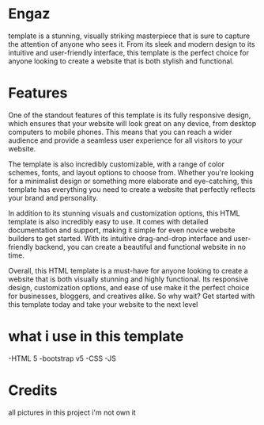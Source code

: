 # Engaz
template is a stunning, visually striking masterpiece that is sure to capture the attention of anyone who sees it. From its sleek and modern design to its intuitive and user-friendly interface, this template is the perfect choice for anyone looking to create a website that is both stylish and functional.

# Features 

One of the standout features of this template is its fully responsive design, which ensures that your website will look great on any device, from desktop computers to mobile phones. This means that you can reach a wider audience and provide a seamless user experience for all visitors to your website.

The template is also incredibly customizable, with a range of color schemes, fonts, and layout options to choose from. Whether you're looking for a minimalist design or something more elaborate and eye-catching, this template has everything you need to create a website that perfectly reflects your brand and personality.

In addition to its stunning visuals and customization options, this HTML template is also incredibly easy to use. It comes with detailed documentation and support, making it simple for even novice website builders to get started. With its intuitive drag-and-drop interface and user-friendly backend, you can create a beautiful and functional website in no time.

Overall, this HTML template is a must-have for anyone looking to create a website that is both visually stunning and highly functional. Its responsive design, customization options, and ease of use make it the perfect choice for businesses, bloggers, and creatives alike. So why wait? Get started with this template today and take your website to the next level

# what i use in this template

-HTML 5
-bootstrap v5
-CSS
-JS

# Credits

all pictures in this project i'm not own it



